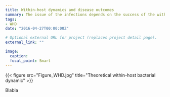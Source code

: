 ```yaml
---
title: Within-host dynamics and disease outcomes
summary: The issue of the infections depends on the success of the within-host proliferation. Mixing theoretical and empirical approaches, we study what influences pathogen dynamics and its implication on disease outcome.
tags:
- WHD
date: "2016-04-27T00:00:00Z"

# Optional external URL for project (replaces project detail page).
external_link: ""

image:
  caption:
  focal_point: Smart
---
```


{{< figure src="Figure_WHD.jpg" title="Theoretical within-host bacterial dynamic" >}}

Blabla

